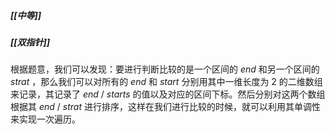##### [[中等]]
##### [[双指针]]

根据题意，我们可以发现：要进行判断比较的是一个区间的 $end$ 和另一个区间的 $strat$ ，那么我们可以对所有的 $end$ 和 $start$ 分别用其中一维长度为 $2$ 的二维数组来记录，其记录了 $end$ / $starts$ 的值以及对应的区间下标。然后分别对这两个数组根据其 $end$ / $strat$ 进行排序，这样在我们进行比较的时候，就可以利用其单调性来实现一次遍历。